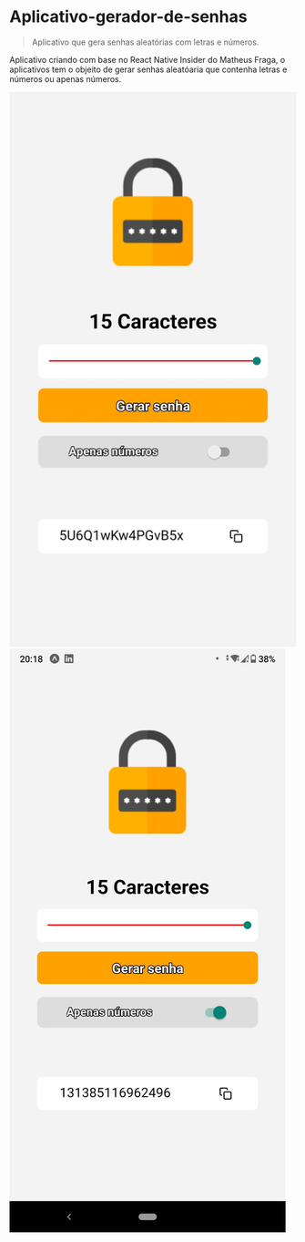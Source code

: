 # Aplicativo-gerador-de-senhas
> Aplicativo que gera senhas aleatórias com letras e números.

Aplicativo criando com base no React Native Insider do Matheus Fraga, o aplicativos tem o objeito de gerar senhas aleatóaria que contenha letras e números ou apenas números.

![](header-1.png)
![](header-2.png)

